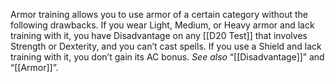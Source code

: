 Armor training allows you to use armor of a certain category without the following drawbacks. If you wear Light, Medium, or Heavy armor and lack training with it, you have Disadvantage on any [[D20 Test]] that involves Strength or Dexterity, and you can’t cast spells. If you use a Shield and lack training with it, you don’t gain its AC bonus. _See also_ “[[Disadvantage]]” and “[[Armor]]”.